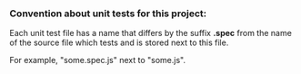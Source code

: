 ### Convention about unit tests for this project:

Each unit test file has a name that differs by the suffix **.spec** from the name of the source file which tests and is stored next to this file.

For example, "some.spec.js" next to "some.js".